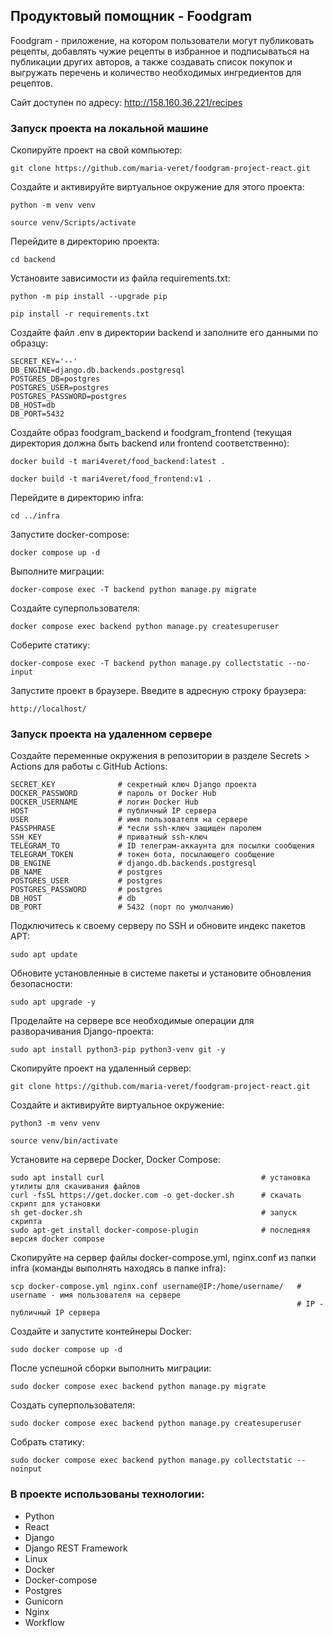 ## Продуктовый помощник - Foodgram

Foodgram - приложение, на котором пользователи могут публиковать рецепты, добавлять чужие рецепты в избранное и подписываться на публикации других авторов, а также создавать список покупок и выгружать перечень и количество необходимых ингредиентов для рецептов.

Сайт доступен по адресу: http://158.160.36.221/recipes


### Запуск проекта на локальной машине

Скопируйте проект на свой компьютер:

```
git clone https://github.com/maria-veret/foodgram-project-react.git
```

Cоздайте и активируйте виртуальное окружение для этого проекта:

```
python -m venv venv
```

```
source venv/Scripts/activate
```

Перейдите в директорию проекта:

```
cd backend
```

Установите зависимости из файла requirements.txt:

```
python -m pip install --upgrade pip
```

```
pip install -r requirements.txt
```

Создайте файл .env в директории backend и заполните его данными по образцу:

```
SECRET_KEY='--'
DB_ENGINE=django.db.backends.postgresql
POSTGRES_DB=postgres
POSTGRES_USER=postgres
POSTGRES_PASSWORD=postgres
DB_HOST=db
DB_PORT=5432
```

Создайте образ foodgram_backend и foodgram_frontend (текущая директория должна быть backend или frontend соответственно):

```
docker build -t mari4veret/food_backend:latest .
```

```
docker build -t mari4veret/food_frontend:v1 .
```

Перейдите в директорию infra:

```
cd ../infra
```

Запустите docker-compose:

```
docker compose up -d
```

Выполните миграции:

```
docker-compose exec -T backend python manage.py migrate
```

Создайте суперпользователя:

```
docker compose exec backend python manage.py createsuperuser
```

Соберите статику:

```
docker-compose exec -T backend python manage.py collectstatic --no-input
```

Запустите проект в браузере.
Введите в адресную строку браузера:

```
http://localhost/
```

### Запуск проекта на удаленном сервере

Создайте переменные окружения в репозитории в разделе Secrets > Actions для работы с GitHub Actions:

```
SECRET_KEY              # секретный ключ Django проекта
DOCKER_PASSWORD         # пароль от Docker Hub
DOCKER_USERNAME         # логин Docker Hub
HOST                    # публичный IP сервера
USER                    # имя пользователя на сервере
PASSPHRASE              # *если ssh-ключ защищен паролем
SSH_KEY                 # приватный ssh-ключ
TELEGRAM_TO             # ID телеграм-аккаунта для посылки сообщения
TELEGRAM_TOKEN          # токен бота, посылающего сообщение
DB_ENGINE               # django.db.backends.postgresql
DB_NAME                 # postgres
POSTGRES_USER           # postgres
POSTGRES_PASSWORD       # postgres
DB_HOST                 # db
DB_PORT                 # 5432 (порт по умолчанию)
```

Подключитесь к своему серверу по SSH и обновите индекс пакетов APT:

```
sudo apt update
```

Обновите установленные в системе пакеты и установите обновления безопасности:

```
sudo apt upgrade -y 
```

Проделайте на сервере все необходимые операции для разворачивания Django-проекта:

```
sudo apt install python3-pip python3-venv git -y
```

Скопируйте проект на удаленный сервер:

```
git clone https://github.com/maria-veret/foodgram-project-react.git
```

Создайте и активируйте виртуальное окружение:

```
python3 -m venv venv
```
```
source venv/bin/activate
```

Установите на сервере Docker, Docker Compose:

```
sudo apt install curl                                   # установка утилиты для скачивания файлов
curl -fsSL https://get.docker.com -o get-docker.sh      # скачать скрипт для установки
sh get-docker.sh                                        # запуск скрипта
sudo apt-get install docker-compose-plugin              # последняя версия docker compose
```

Скопируйте на сервер файлы docker-compose.yml, nginx.conf из папки infra (команды выполнять находясь в папке infra):

```
scp docker-compose.yml nginx.conf username@IP:/home/username/   # username - имя пользователя на сервере
                                                                # IP - публичный IP сервера
```

Создайте и запустите контейнеры Docker:

```
sudo docker compose up -d
```

После успешной сборки выполнить миграции:

```
sudo docker compose exec backend python manage.py migrate
```

Создать суперпользователя:

```
sudo docker compose exec backend python manage.py createsuperuser
```

Собрать статику:

```
sudo docker compose exec backend python manage.py collectstatic --noinput
```


### В проекте использованы технологии:
* Python
* React
* Django
* Django REST Framework
* Linux
* Docker
* Docker-compose
* Postgres
* Gunicorn
* Nginx
* Workflow
